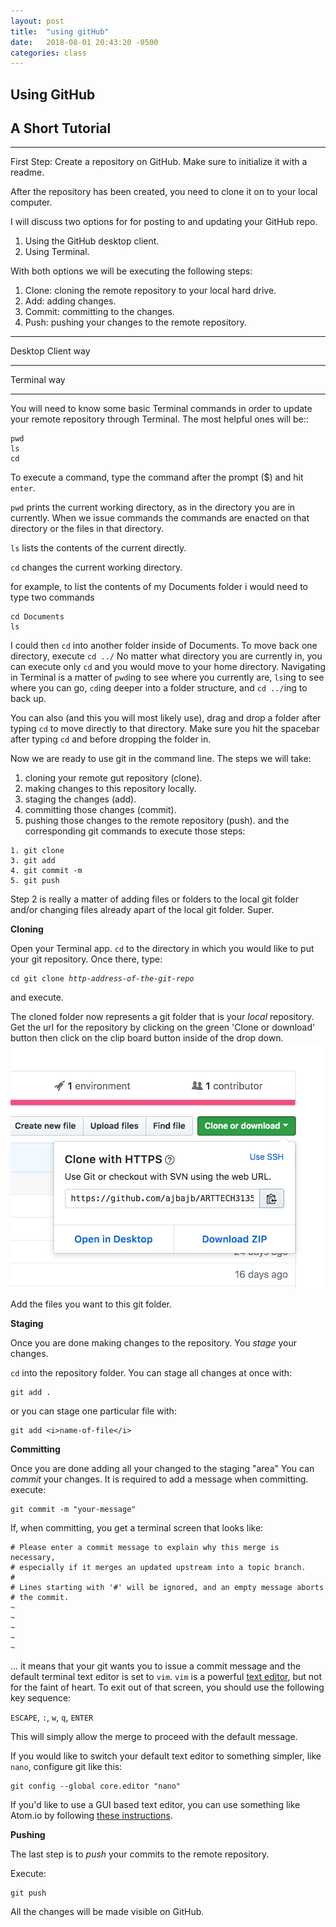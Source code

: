 ```yaml
---
layout: post
title:  "using gitHub"
date:   2018-08-01 20:43:20 -0500
categories: class
---
```


## Using GitHub
## A Short Tutorial
___

First Step: Create a repository on GitHub. Make sure to initialize it with a readme.

After the repository has been created, you need to clone it on to your local computer.

I will discuss two options for for posting to and updating your GitHub repo.
1. Using the GitHub desktop client.
2. Using Terminal.

With both options we will be executing the following steps:
1. Clone: cloning the remote repository to your local hard drive.
2. Add: adding changes.
3. Commit: committing to the changes.
4. Push: pushing your changes to the remote repository.
___
Desktop Client way
___
Terminal way
___
You will need to know some basic Terminal commands in order to update your remote repository through Terminal.  The most helpful ones will be::
```
pwd
ls
cd
```
To execute a command, type the command after the prompt ($) and hit `enter`.

`pwd` prints the current working directory, as in the directory you are in currently. When we issue commands the commands are enacted on that directory or the files in that directory.

`ls` lists the contents of the current directly.

`cd` changes the current working directory.

for example, to list the contents of my Documents folder i would need to type two commands
```
cd Documents
ls
```
I could then `cd` into another folder inside of Documents. To move back one directory, execute `cd ../`
No matter what directory you are currently in, you can execute only `cd` and you would move to your home directory.
Navigating in Terminal is a matter of `pwd`ing to see where you currently are, `ls`ing to see where you can go, `cd`ing deeper into a folder structure, and `cd ../`ing to back up.

You can also (and this you will most likely use), drag and drop a folder after typing `cd` to move directly to that directory.  Make sure you hit the spacebar after typing `cd` and before dropping the folder in.

Now we are ready to use git in the command line.
The steps we will take:
1. cloning your remote gut repository (clone).
2. making changes to this repository locally.
3. staging the changes (add).
4. committing those changes (commit).
5. pushing  those changes to the remote repository (push).
and the corresponding git commands to execute those steps:

```
1. git clone
3. git add
4. git commit -m
5. git push
```

Step 2 is really a matter of adding files or folders to the local git folder and/or changing files already apart of the local git folder. Super.

__Cloning__

Open your Terminal app. `cd` to the directory in which you would like to put your git repository. Once there, type:

<pre><code>cd git clone <em>http-address-of-the-git-repo</em></code></pre>
and execute.

The cloned folder now represents a git folder that is your _local_ repository. Get the url for the repository by clicking on the green 'Clone or download' button then click on the clip board button inside of the drop down.
![super](https://github.com/ajbajb/ARTTECH3135-fall2018/blob/master/docs/_assets/gitClone.png)

Add the files you want to this git folder.

__Staging__

Once you are done making changes to the repository. You _stage_ your changes.

`cd` into the repository folder.
You can stage all changes at once with:
```
git add .
```
or you can stage one particular file with:

```
git add <i>name-of-file</i>
```

__Committing__

Once you are done adding all your changed to the staging "area" You can _commit_ your changes.
It is required to add a message when committing.
execute:

```
git commit -m "your-message"
```

If, when committing, you get a terminal screen that looks like:

```
# Please enter a commit message to explain why this merge is necessary,
# especially if it merges an updated upstream into a topic branch.
#
# Lines starting with '#' will be ignored, and an empty message aborts
# the commit.
~             
~
~
~
~
```

... it means that your git wants you to issue a commit message and the default terminal text editor is set to `vim`. `vim` is a powerful [text editor](http://www.openvim.com/), but not for the faint of heart. To exit out of that screen, you should use the following key sequence:

`ESCAPE`, `:`, `w`, `q`, `ENTER`

This will simply allow the merge to proceed with the default message.

If you would like to switch your default text editor to something simpler, like `nano`, configure git like this:

```
git config --global core.editor "nano"
```

If you'd like to use a GUI based text editor, you can use something like Atom.io by following [these instructions](https://stackoverflow.com/a/31389989/1518329).

__Pushing__

The last step is to _push_ your commits to the remote repository.

Execute:
```
git push
```

All the changes will be made visible on GitHub.
